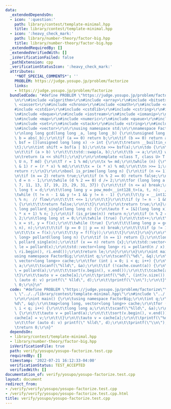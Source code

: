 ```yaml
---
data:
  _extendedDependsOn:
  - icon: ':question:'
    path: library/contest/template-minimal.hpp
    title: library/contest/template-minimal.hpp
  - icon: ':heavy_check_mark:'
    path: library/number-theory/factor-big.hpp
    title: library/number-theory/factor-big.hpp
  _extendedRequiredBy: []
  _extendedVerifiedWith: []
  _isVerificationFailed: false
  _pathExtension: cpp
  _verificationStatusIcon: ':heavy_check_mark:'
  attributes:
    '*NOT_SPECIAL_COMMENTS*': ''
    PROBLEM: https://judge.yosupo.jp/problem/factorize
    links:
    - https://judge.yosupo.jp/problem/factorize
  bundledCode: "#define PROBLEM \"https://judge.yosupo.jp/problem/factorize\"\r\n\r\
    \n\r\n#include <algorithm>\r\n#include <array>\r\n#include <bitset>\r\n#include\
    \ <cassert>\r\n#include <chrono>\r\n#include <cmath>\r\n#include <complex>\r\n\
    #include <cstdio>\r\n#include <cstdlib>\r\n#include <cstring>\r\n#include <ctime>\r\
    \n#include <deque>\r\n#include <iostream>\r\n#include <iomanip>\r\n#include <list>\r\
    \n#include <map>\r\n#include <numeric>\r\n#include <queue>\r\n#include <random>\r\
    \n#include <set>\r\n#include <stack>\r\n#include <string>\r\n#include <unordered_map>\r\
    \n#include <vector>\r\n\r\nusing namespace std;\n\r\nnamespace FactorBig {\r\n\
    \r\nlong long gcd(long long _a, long long _b) {\r\n\tunsigned long long a = abs(_a),\
    \ b = abs(_b);\r\n\tif (a == 0) return b;\r\n\tif (b == 0) return a;\r\n\tauto\
    \ bsf = [](unsigned long long x) -> int {\r\n\t\treturn __builtin_ctzll(x);\r\n\
    \t};\r\n\tint shift = bsf(a | b);\r\n\ta >>= bsf(a);\r\n\tdo {\r\n\t\tb >>= bsf(b);\r\
    \n\t\tif (a > b) \r\n\t\t\tstd::swap(a, b);\r\n\t\tb -= a;\r\n\t} while (b);\r\
    \n\treturn (a << shift);\r\n}\r\n\r\ntemplate <class T, class U> T pow_mod(T x,\
    \ U n, T md) {\r\n\tT r = 1 % md;\r\n\tx %= md;\r\n\twhile (n) {\r\n\t\tif (n\
    \ & 1) r = (r * x) % md;\r\n\t\tx = (x * x) % md;\r\n\t\tn >>= 1;\r\n\t}\r\n\t\
    return r;\r\n}\r\n\r\nbool is_prime(long long n) {\r\n\tif (n <= 1) return false;\r\
    \n\tif (n == 2) return true;\r\n\tif (n % 2 == 0) return false;\r\n\tlong long\
    \ d = n - 1;\r\n\twhile (d % 2 == 0) d /= 2;\r\n\tfor (long long a : {2, 3, 5,\
    \ 7, 11, 13, 17, 19, 23, 29, 31, 37}) {\r\n\t\tif (n <= a) break;\r\n\t\tlong\
    \ long t = d;\r\n\t\tlong long y = pow_mod<__int128_t>(a, t, n);  // over\r\n\t\
    \twhile (t != n - 1 && y != 1 && y != n - 1) {\r\n\t\t\ty = __int128_t(y) * y\
    \ % n;  // flow\r\n\t\t\tt <<= 1;\r\n\t\t}\r\n\t\tif (y != n - 1 && t % 2 == 0)\
    \ {\r\n\t\t\treturn false;\r\n\t\t}\r\n\t}\r\n\treturn true;\r\n}\r\n\r\nlong\
    \ long pollard_single(long long n) {\r\n\tauto f = [&](long long x) { return (__int128_t(x)\
    \ * x + 1) % n; };\r\n\tif (is_prime(n)) return n;\r\n\tif (n % 2 == 0) return\
    \ 2;\r\n\tlong long st = 0;\r\n\twhile (true) {\r\n\t\tst++;\r\n\t\tlong long\
    \ x = st, y = f(x);\r\n\t\twhile (true) {\r\n\t\t\tlong long p = gcd((y - x +\
    \ n), n);\r\n\t\t\tif (p == 0 || p == n) break;\r\n\t\t\tif (p != 1) return p;\r\
    \n\t\t\tx = f(x);\r\n\t\t\ty = f(f(y));\r\n\t\t}\r\n\t}\r\n}\r\n\r\nstd::vector<long\
    \ long> pollard(long long n) {\r\n\tif (n == 1) return {};\r\n\tlong long x =\
    \ pollard_single(n);\r\n\tif (x == n) return {x};\r\n\tstd::vector<long long>\
    \ le = pollard(x);\r\n\tstd::vector<long long> ri = pollard(n / x);\r\n\tle.insert(le.end(),\
    \ ri.begin(), ri.end());\r\n\treturn le;\r\n}\r\n\r\n}\n\r\nint main() {\r\n\t\
    using namespace FactorBig;\r\n\tint q;\r\n\tscanf(\"%d\", &q);\r\n\tmap<long long,\
    \ vector<long long>> cache;\r\n\tfor (int i = 0; i < q; i++) {\r\n\t\tlong long\
    \ a;\r\n\t\tscanf(\"%lld\", &a);\r\n\t\tif (!cache.count(a)) {\r\n\t\t\tauto v\
    \ = pollard(a);\r\n\t\t\tsort(v.begin(), v.end());\r\n\t\t\tcache[a] = v;\r\n\t\
    \t}\r\n\t\tauto v = cache[a];\r\n\t\tprintf(\"%d\", (int)v.size());\r\n\t\tfor\
    \ (auto d: v) printf(\" %lld\", d);\r\n\t\tprintf(\"\\n\");\r\n\t}\r\n\treturn\
    \ 0;\r\n}\n"
  code: "#define PROBLEM \"https://judge.yosupo.jp/problem/factorize\"\r\n\r\n#include\
    \ \"../../library/contest/template-minimal.hpp\"\r\n#include \"../../library/number-theory/factor-big.hpp\"\
    \r\n\r\nint main() {\r\n\tusing namespace FactorBig;\r\n\tint q;\r\n\tscanf(\"\
    %d\", &q);\r\n\tmap<long long, vector<long long>> cache;\r\n\tfor (int i = 0;\
    \ i < q; i++) {\r\n\t\tlong long a;\r\n\t\tscanf(\"%lld\", &a);\r\n\t\tif (!cache.count(a))\
    \ {\r\n\t\t\tauto v = pollard(a);\r\n\t\t\tsort(v.begin(), v.end());\r\n\t\t\t\
    cache[a] = v;\r\n\t\t}\r\n\t\tauto v = cache[a];\r\n\t\tprintf(\"%d\", (int)v.size());\r\
    \n\t\tfor (auto d: v) printf(\" %lld\", d);\r\n\t\tprintf(\"\\n\");\r\n\t}\r\n\
    \treturn 0;\r\n}"
  dependsOn:
  - library/contest/template-minimal.hpp
  - library/number-theory/factor-big.hpp
  isVerificationFile: true
  path: verify/yosupo/yosupo-factorize.test.cpp
  requiredBy: []
  timestamp: '2022-07-21 16:12:33-04:00'
  verificationStatus: TEST_ACCEPTED
  verifiedWith: []
documentation_of: verify/yosupo/yosupo-factorize.test.cpp
layout: document
redirect_from:
- /verify/verify/yosupo/yosupo-factorize.test.cpp
- /verify/verify/yosupo/yosupo-factorize.test.cpp.html
title: verify/yosupo/yosupo-factorize.test.cpp
---
```

